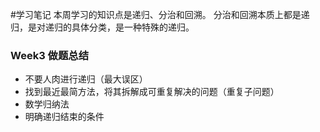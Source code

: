 #学习笔记
    本周学习的知识点是递归、分治和回溯。
    分治和回溯本质上都是递归，是对递归的具体分类，是一种特殊的递归。


### Week3 做题总结

* 不要人肉进行递归（最大误区）
* 找到最近最简方法，将其拆解成可重复解决的问题（重复子问题）
* 数学归纳法
* 明确递归结束的条件